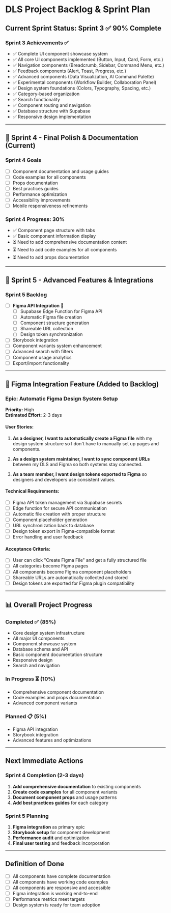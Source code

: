 # DLS Project Backlog & Sprint Plan

## Current Sprint Status: Sprint 3 ✅ 90% Complete

### Sprint 3 Achievements ✅
- ✅ Complete UI component showcase system
- ✅ All core UI components implemented (Button, Input, Card, Form, etc.)
- ✅ Navigation components (Breadcrumb, Sidebar, Command Menu, etc.)
- ✅ Feedback components (Alert, Toast, Progress, etc.)
- ✅ Advanced components (Data Visualization, AI Command Palette)
- ✅ Experimental components (Workflow Builder, Collaboration Panel)
- ✅ Design system foundations (Colors, Typography, Spacing, etc.)
- ✅ Category-based organization
- ✅ Search functionality
- ✅ Component routing and navigation
- ✅ Database structure with Supabase
- ✅ Responsive design implementation

---

## 🎯 Sprint 4 - Final Polish & Documentation (Current)

### Sprint 4 Goals
- [ ] Component documentation and usage guides
- [ ] Code examples for all components
- [ ] Props documentation
- [ ] Best practices guides
- [ ] Performance optimization
- [ ] Accessibility improvements
- [ ] Mobile responsiveness refinements

### Sprint 4 Progress: 30%
- ✅ Component page structure with tabs
- ✅ Basic component information display
- ⏳ Need to add comprehensive documentation content
- ⏳ Need to add code examples for all components
- ⏳ Need to add props documentation

---

## 🚀 Sprint 5 - Advanced Features & Integrations

### Sprint 5 Backlog
- [ ] **Figma API Integration** 🎨
  - [ ] Supabase Edge Function for Figma API
  - [ ] Automatic Figma file creation
  - [ ] Component structure generation
  - [ ] Shareable URL collection
  - [ ] Design token synchronization
- [ ] Storybook integration
- [ ] Component variants system enhancement
- [ ] Advanced search with filters
- [ ] Component usage analytics
- [ ] Export/import functionality

---

## 🎨 Figma Integration Feature (Added to Backlog)

### Epic: Automatic Figma Design System Setup
**Priority:** High  
**Estimated Effort:** 2-3 days  

#### User Stories:
1. **As a designer, I want to automatically create a Figma file** with my design system structure so I don't have to manually set up pages and components.

2. **As a design system maintainer, I want to sync component URLs** between my DLS and Figma so both systems stay connected.

3. **As a team member, I want design tokens exported to Figma** so designers and developers use consistent values.

#### Technical Requirements:
- [ ] Figma API token management via Supabase secrets
- [ ] Edge function for secure API communication  
- [ ] Automatic file creation with proper structure
- [ ] Component placeholder generation
- [ ] URL synchronization back to database
- [ ] Design token export in Figma-compatible format
- [ ] Error handling and user feedback

#### Acceptance Criteria:
- [ ] User can click "Create Figma File" and get a fully structured file
- [ ] All categories become Figma pages
- [ ] All components become Figma component placeholders
- [ ] Shareable URLs are automatically collected and stored
- [ ] Design tokens are exported for Figma plugin compatibility

---

## 📊 Overall Project Progress

### Completed ✅ (85%)
- Core design system infrastructure
- All major UI components
- Component showcase system
- Database schema and API
- Basic component documentation structure
- Responsive design
- Search and navigation

### In Progress ⏳ (10%)
- Comprehensive component documentation
- Code examples and props documentation
- Advanced component variants

### Planned 📋 (5%)
- Figma API integration
- Storybook integration  
- Advanced features and optimizations

---

## Next Immediate Actions

### Sprint 4 Completion (2-3 days)
1. **Add comprehensive documentation** to existing components
2. **Create code examples** for all component variants
3. **Document component props** and usage patterns
4. **Add best practices guides** for each category

### Sprint 5 Planning
1. **Figma integration** as primary epic
2. **Storybook setup** for component development
3. **Performance audit** and optimization
4. **Final user testing** and feedback incorporation

---

## Definition of Done
- [ ] All components have complete documentation
- [ ] All components have working code examples  
- [ ] All components are responsive and accessible
- [ ] Figma integration is working end-to-end
- [ ] Performance metrics meet targets
- [ ] Design system is ready for team adoption